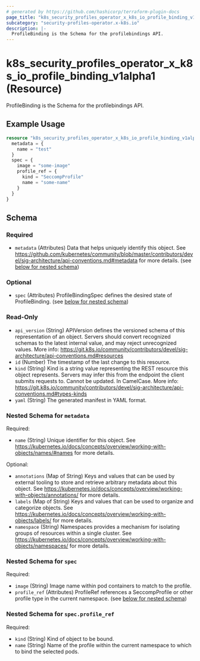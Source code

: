 ```yaml
---
# generated by https://github.com/hashicorp/terraform-plugin-docs
page_title: "k8s_security_profiles_operator_x_k8s_io_profile_binding_v1alpha1 Resource - terraform-provider-k8s"
subcategory: "security-profiles-operator.x-k8s.io"
description: |-
  ProfileBinding is the Schema for the profilebindings API.
---
```


# k8s_security_profiles_operator_x_k8s_io_profile_binding_v1alpha1 (Resource)

ProfileBinding is the Schema for the profilebindings API.

## Example Usage

```terraform
resource "k8s_security_profiles_operator_x_k8s_io_profile_binding_v1alpha1" "minimal" {
  metadata = {
    name = "test"
  }
  spec = {
    image = "some-image"
    profile_ref = {
      kind = "SeccompProfile"
      name = "some-name"
    }
  }
}
```

<!-- schema generated by tfplugindocs -->
## Schema

### Required

- `metadata` (Attributes) Data that helps uniquely identify this object. See https://github.com/kubernetes/community/blob/master/contributors/devel/sig-architecture/api-conventions.md#metadata for more details. (see [below for nested schema](#nestedatt--metadata))

### Optional

- `spec` (Attributes) ProfileBindingSpec defines the desired state of ProfileBinding. (see [below for nested schema](#nestedatt--spec))

### Read-Only

- `api_version` (String) APIVersion defines the versioned schema of this representation of an object. Servers should convert recognized schemas to the latest internal value, and may reject unrecognized values. More info: https://git.k8s.io/community/contributors/devel/sig-architecture/api-conventions.md#resources
- `id` (Number) The timestamp of the last change to this resource.
- `kind` (String) Kind is a string value representing the REST resource this object represents. Servers may infer this from the endpoint the client submits requests to. Cannot be updated. In CamelCase. More info: https://git.k8s.io/community/contributors/devel/sig-architecture/api-conventions.md#types-kinds
- `yaml` (String) The generated manifest in YAML format.

<a id="nestedatt--metadata"></a>
### Nested Schema for `metadata`

Required:

- `name` (String) Unique identifier for this object. See https://kubernetes.io/docs/concepts/overview/working-with-objects/names/#names for more details.

Optional:

- `annotations` (Map of String) Keys and values that can be used by external tooling to store and retrieve arbitrary metadata about this object. See https://kubernetes.io/docs/concepts/overview/working-with-objects/annotations/ for more details.
- `labels` (Map of String) Keys and values that can be used to organize and categorize objects. See https://kubernetes.io/docs/concepts/overview/working-with-objects/labels/ for more details.
- `namespace` (String) Namespaces provides a mechanism for isolating groups of resources within a single cluster. See https://kubernetes.io/docs/concepts/overview/working-with-objects/namespaces/ for more details.


<a id="nestedatt--spec"></a>
### Nested Schema for `spec`

Required:

- `image` (String) Image name within pod containers to match to the profile.
- `profile_ref` (Attributes) ProfileRef references a SeccompProfile or other profile type in the current namespace. (see [below for nested schema](#nestedatt--spec--profile_ref))

<a id="nestedatt--spec--profile_ref"></a>
### Nested Schema for `spec.profile_ref`

Required:

- `kind` (String) Kind of object to be bound.
- `name` (String) Name of the profile within the current namespace to which to bind the selected pods.


